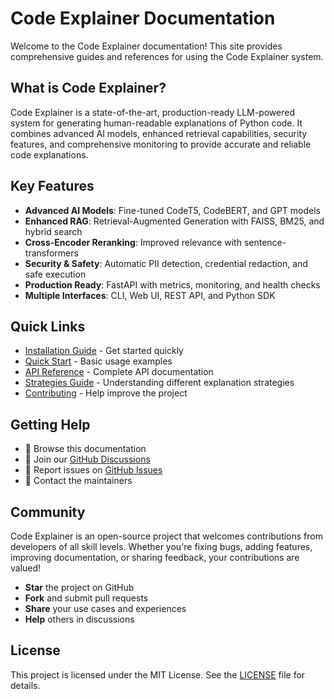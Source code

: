 # Code Explainer Documentation

Welcome to the Code Explainer documentation! This site provides comprehensive guides and references for using the Code Explainer system.

## What is Code Explainer?

Code Explainer is a state-of-the-art, production-ready LLM-powered system for generating human-readable explanations of Python code. It combines advanced AI models, enhanced retrieval capabilities, security features, and comprehensive monitoring to provide accurate and reliable code explanations.

## Key Features

- **Advanced AI Models**: Fine-tuned CodeT5, CodeBERT, and GPT models
- **Enhanced RAG**: Retrieval-Augmented Generation with FAISS, BM25, and hybrid search
- **Cross-Encoder Reranking**: Improved relevance with sentence-transformers
- **Security & Safety**: Automatic PII detection, credential redaction, and safe execution
- **Production Ready**: FastAPI with metrics, monitoring, and health checks
- **Multiple Interfaces**: CLI, Web UI, REST API, and Python SDK

## Quick Links

- [Installation Guide](installation.md) - Get started quickly
- [Quick Start](quickstart.md) - Basic usage examples
- [API Reference](api/rest.md) - Complete API documentation
- [Strategies Guide](strategies.md) - Understanding different explanation strategies
- [Contributing](contributing.md) - Help improve the project

## Getting Help

- 📖 Browse this documentation
- 💬 Join our [GitHub Discussions](https://github.com/rajatsainju2025/code-explainer/discussions)
- 🐛 Report issues on [GitHub Issues](https://github.com/rajatsainju2025/code-explainer/issues)
- 📧 Contact the maintainers

## Community

Code Explainer is an open-source project that welcomes contributions from developers of all skill levels. Whether you're fixing bugs, adding features, improving documentation, or sharing feedback, your contributions are valued!

- **Star** the project on GitHub
- **Fork** and submit pull requests
- **Share** your use cases and experiences
- **Help** others in discussions

## License

This project is licensed under the MIT License. See the [LICENSE](https://github.com/rajatsainju2025/code-explainer/blob/main/LICENSE) file for details.
